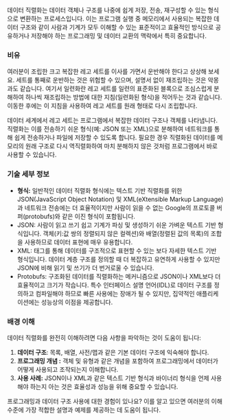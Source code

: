 데이터 직렬화는 데이터 객체나 구조를 나중에 쉽게 저장, 전송, 재구성할 수 있는 형식으로 변환하는 프로세스입니다. 이는 프로그램 실행 중 메모리에서 사용되는 복잡한 데이터 구조와 같이 사람과 기계가 모두 이해할 수 있는 표준적이고 효율적인 방식으로 공유하거나 저장해야 하는 프로그래밍 및 데이터 교환의 맥락에서 특히 중요합니다.

### 비유

여러분이 조립한 크고 복잡한 레고 세트를 이사를 가면서 운반해야 한다고 상상해 보세요. 세트를 통째로 운반하는 것은 위험할 수 있으며, 설명서 없이 재조립하는 것은 악몽과도 같습니다. 여기서 일련화란 레고 세트를 일련의 표준화된 블록으로 조심스럽게 분해하여 하나씩 재조립하는 방법에 대한 지침(일련화된 형식)을 적어두는 것과 같습니다. 이동한 후에는 이 지침을 사용하여 레고 세트를 원래 형태로 다시 조립합니다.

데이터 세계에서 레고 세트는 프로그램에서 복잡한 데이터 구조나 객체를 나타냅니다. 직렬화는 이를 전송하기 쉬운 형식(예: JSON 또는 XML)으로 분해하여 네트워크를 통해 쉽게 전송하거나 파일에 저장할 수 있도록 합니다. 필요한 경우 직렬화된 데이터를 메모리의 원래 구조로 다시 역직렬화하여 마치 분해하지 않은 것처럼 프로그램에서 바로 사용할 수 있습니다.

### 기술 세부 정보

- **형식:** 일반적인 데이터 직렬화 형식에는 텍스트 기반 직렬화를 위한 JSON(JavaScript Object Notation) 및 XML(eXtensible Markup Language)과 네트워크 전송에는 더 효율적이지만 사람이 읽을 수 없는 Google의 프로토콜 버퍼(protobufs)와 같은 이진 형식이 포함됩니다.
- JSON: 사람이 읽고 쓰기 쉽고 기계가 파싱 및 생성하기 쉬운 가벼운 텍스트 기반 형식입니다. 객체(키:값 쌍의 정렬되지 않은 컬렉션)와 배열(정렬된 값의 목록)의 조합을 사용하므로 데이터 표현에 매우 유용합니다.
- XML: 태그를 통해 데이터를 구조적으로 표현할 수 있는 보다 자세한 텍스트 기반 형식입니다. 데이터 계층 구조를 정의할 때 더 복잡하고 유연하게 사용할 수 있지만 JSON에 비해 읽기 및 쓰기가 더 번거로울 수 있습니다.
- Protobufs: 구조화된 데이터를 직렬화하는 메커니즘으로 JSON이나 XML보다 더 효율적이고 크기가 작습니다. 특수 인터페이스 설명 언어(IDL)로 데이터 구조를 정의하고 컴파일해야 하므로 빠른 사용에는 장애가 될 수 있지만, 집약적인 애플리케이션에는 성능상의 이점을 제공합니다.

### 배경 이해

데이터 직렬화를 완전히 이해하려면 다음 사항을 파악하는 것이 도움이 됩니다:

1. **데이터 구조**: 목록, 배열, 사전/맵과 같은 기본 데이터 구조에 익숙해야 합니다.
2. **프로그래밍 개념 :** 객체 및 유형과 같은 개념을 포함하여 프로그래밍에서 데이터가 어떻게 사용되고 조작되는지 이해합니다.
3. **사용 사례:** JSON이나 XML과 같은 텍스트 기반 형식과 바이너리 형식을 언제 사용해야 하는지 아는 것은 효율성과 성능을 위해 중요할 수 있습니다.

프로그래밍과 데이터 구조 사용에 대한 경험이 있나요? 이를 알고 있으면 여러분의 이해 수준에 가장 적합한 설명과 예제를 제공하는 데 도움이 됩니다.
